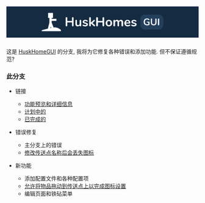 # [![HuskHomes Banner](images/banner-graphic.png)](https://github.com/WiIIiam278/HuskHomes2)

这是 [HuskHomeGUI](https://github.com/WiIIiam278/HuskHomesGUI) 的分支, 我将为它修复各种错误和添加功能. 但不保证遵循规范? 

### 此分支

- 链接
  - [功能预览和详细信息](https://github.com/ApliNi/HuskHomesGUI/releases)
  - [计划中的](https://github.com/ApliNi/HuskHomesGUI/issues)
  - [已完成的](https://github.com/ApliNi/HuskHomesGUI/issues?q=is%3Aissue+is%3Aclosed)


- 错误修复
  - 主分支上的错误
  - [修改传送点名称后会丢失图标](https://github.com/ApliNi/HuskHomesGUI/issues/5)


- 新功能
  - 添加配置文件和各种配置项
  - [允许将物品拖动到传送点上以完成图标设置](https://github.com/ApliNi/HuskHomesGUI/issues/2)
  - 编辑页面和铁砧菜单
